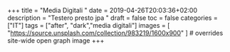 +++
title = "Media Digitali  "
date = 2019-04-26T20:03:36+02:00
description = "Testero presto jpa  "
draft = false
toc = false
categories = ["IT"]
tags = ["after", "dark","media digitali"]
images = [
  "https://source.unsplash.com/collection/983219/1600x900"
] # overrides site-wide open graph image
+++
 

